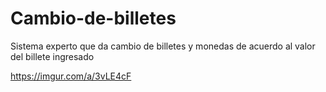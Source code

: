 # Cambio-de-billetes

Sistema experto que da cambio de billetes y monedas de acuerdo al valor del billete ingresado

https://imgur.com/a/3vLE4cF
